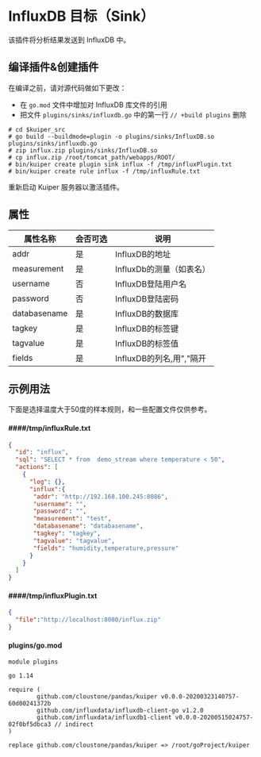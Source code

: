 # InfluxDB 目标（Sink）

该插件将分析结果发送到 InfluxDB 中。
## 编译插件&创建插件

在编译之前，请对源代码做如下更改：

- 在 `go.mod` 文件中增加对 InfluxDB 库文件的引用
-  把文件 `plugins/sinks/influxdb.go` 中的第一行 `// +build plugins` 删除

```shell
# cd $kuiper_src
# go build --buildmode=plugin -o plugins/sinks/InfluxDB.so plugins/sinks/influxdb.go
# zip influx.zip plugins/sinks/InfluxDB.so
# cp influx.zip /root/tomcat_path/webapps/ROOT/
# bin/kuiper create plugin sink influx -f /tmp/influxPlugin.txt
# bin/kuiper create rule influx -f /tmp/influxRule.txt
```

重新启动 Kuiper 服务器以激活插件。

## 属性

| 属性名称     | 会否可选 | 说明                     |
| ------------ | -------- | ------------------------ |
| addr         | 是       | InfluxDB的地址           |
| measurement  | 是       | InfluxDb的测量（如表名） |
| username     | 否       | InfluxDB登陆用户名       |
| password     | 否       | InfluxDB登陆密码         |
| databasename | 是       | InfluxDB的数据库         |
| tagkey       | 是       | InfluxDB的标签键         |
| tagvalue     | 是       | InfluxDB的标签值         |
| fields     | 是       | InfluxDB的列名,用","隔开         |
## 示例用法

下面是选择温度大于50度的样本规则，和一些配置文件仅供参考。

#### ####/tmp/influxRule.txt
```json
{
  "id": "influx",
  "sql": "SELECT * from  demo_stream where temperature < 50",
  "actions": [
    {
      "log": {},
      "influx":{
       "addr": "http://192.168.100.245:8086",
       "username": "",
       "password": "",
       "measurement": "test",
       "databasename": "databasename",
       "tagkey": "tagkey",
       "tagvalue": "tagvalue",
       "fields": "humidity,temperature,pressure"
      }
    }
  ]
}
```
#### ####/tmp/influxPlugin.txt
```json
{
  "file":"http://localhost:8080/influx.zip"
}
```
#### plugins/go.mod
```
module plugins

go 1.14

require (
        github.com/cloustone/pandas/kuiper v0.0.0-20200323140757-60d00241372b
        github.com/influxdata/influxdb-client-go v1.2.0
        github.com/influxdata/influxdb1-client v0.0.0-20200515024757-02f0bf5dbca3 // indirect
)

replace github.com/cloustone/pandas/kuiper => /root/goProject/kuiper

```
